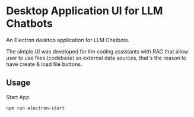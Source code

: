 # Desktop Application UI for LLM Chatbots

An Electron desktop application for LLM Chatbots.

The simple UI was developed for llm coding assistants with RAG that allow user to use files (codebase) as external data sources, that's the reason to have create & load file buttons.

## Usage

Start App
```
npm run electron-start
```